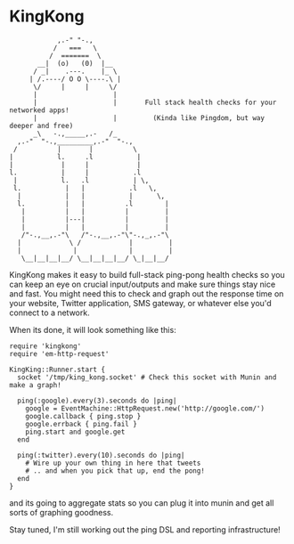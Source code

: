 # KingKong

                ,.-" "-.,
               /   ===   \
              /  =======  \
           __|  (o)   (0)  |__      
          / _|    .---.    |_ \         
         | /.----/ O O \----.\ |       
          \/     |     |     \/        
          |                   |            
          |                   |       Full stack health checks for your networked apps!
          |                   |         (Kinda like Pingdom, but way deeper and free)
          _\   -.,_____,.-   /_         
      ,.-"  "-.,_________,.-"  "-.,
     /          |       |          \  
    |           l.     .l           | 
    |            |     |            |
    l.           |     |           .l             
     |           l.   .l           | \,     
     l.           |   |           .l   \,    
      |           |   |           |      \,  
      l.          |   |          .l        |
       |          |   |          |         |
       |          |---|          |         |
       |          |   |          |         |
       /"-.,__,.-"\   /"-.,__,.-"\"-.,_,.-"\
      |            \ /            |         |
      |             |             |         |
       \__|__|__|__/ \__|__|__|__/ \_|__|__/

KingKong makes it easy to build full-stack ping-pong health checks so you can keep an eye on crucial input/outputs and make sure things stay nice and fast. You might need this to check and graph out the response time on your website, Twitter application, SMS gateway, or whatever else you'd connect to a network.

When its done, it will look something like this:
    
    require 'kingkong'
    require 'em-http-request'
    
    KingKing::Runner.start {
      socket '/tmp/king_kong.socket' # Check this socket with Munin and make a graph!
      
      ping(:google).every(3).seconds do |ping|
        google = EventMachine::HttpRequest.new('http://google.com/')
        google.callback { ping.stop }
        google.errback { ping.fail }
        ping.start and google.get
      end
      
      ping(:twitter).every(10).seconds do |ping|
        # Wire up your own thing in here that tweets
        # .. and when you pick that up, end the pong!
      end
    }

and its going to aggregate stats so you can plug it into munin and get all sorts of graphing goodness.

Stay tuned, I'm still working out the ping DSL and reporting infrastructure!